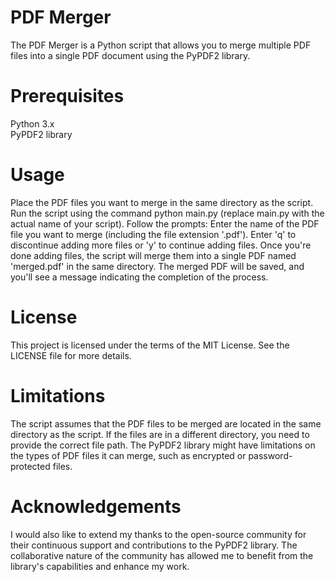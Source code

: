# PDF Merger
The PDF Merger is a Python script that allows you to merge multiple PDF files into a single PDF document using the PyPDF2 library.

# Prerequisites
Python 3.x \
PyPDF2 library

# Usage
Place the PDF files you want to merge in the same directory as the script.
Run the script using the command python main.py (replace main.py with the actual name of your script).
Follow the prompts:
Enter the name of the PDF file you want to merge (including the file extension '.pdf').
Enter 'q' to discontinue adding more files or 'y' to continue adding files.
Once you're done adding files, the script will merge them into a single PDF named 'merged.pdf' in the same directory.
The merged PDF will be saved, and you'll see a message indicating the completion of the process.

# License
This project is licensed under the terms of the MIT License. See the LICENSE file for more details.

# Limitations
The script assumes that the PDF files to be merged are located in the same directory as the script. If the files are in a different directory, you need to provide the correct file path.
The PyPDF2 library might have limitations on the types of PDF files it can merge, such as encrypted or password-protected files.

# Acknowledgements
I would also like to extend my thanks to the open-source community for their continuous support and contributions to the PyPDF2 library. The collaborative nature of the community has allowed me to benefit from the library's capabilities and enhance my work.
